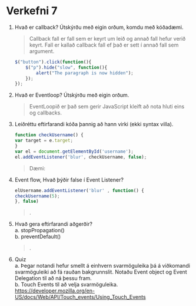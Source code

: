 # Verkefni 7

1. Hvað er callback? Útskýrðu með eigin orðum, komdu með kóðadæmi.
    > Callback fall er fall sem er keyrt um leið og annað fall hefur verið keyrt. Fall er kallað callback fall ef það er sett í annað fall sem argument.
    ```javascript
    $("button").click(function(){
        $("p").hide("slow", function(){
            alert("The paragraph is now hidden");
        });
    });
    ```
2. Hvað er Eventloop? Útskýrðu með eigin orðum.
    > EventLoopið er það sem gerir JavaScript kleift að nota hluti eins og callbacks.
3. Leiðréttu eftirfarandi kóða þannig að hann virki (ekki syntax villa).
    ```javascript
    function checkUsername() {
    var target = e.target;
    }
    var el = document.getElementById('username');
    el.addEventListener('blur', checkUsername, false);
    ```
    > Dæmi:
4. Event flow, Hvað þýðir false í Event Listener?
    ```javascript
    elUsername.addEventListener('blur' , function() {
    checkUsername(5);
    }, false)
    ```
    > .
5. Hvað gera eftirfarandi aðgerðir?  
  a. stopPropagation()  
  b. preventDefault()
    > .
6. Quiz  
  a. Þegar notandi hefur smellt á einhvern svarmöguleika þá á viðkomandi svarmöguleiki
að fá rauðan bakgrunnslit. Notaðu Event object og Event Delegation til að ná þessu
fram.   
  b. Touch Events til að velja svarmöguleika.
https://developer.mozilla.org/en-US/docs/Web/API/Touch_events/Using_Touch_Events
